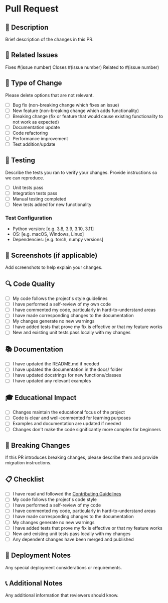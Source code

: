 # Pull Request

## 📝 Description

Brief description of the changes in this PR.

## 🔗 Related Issues

Fixes #(issue number)
Closes #(issue number)
Related to #(issue number)

## 🎯 Type of Change

Please delete options that are not relevant.

- [ ] Bug fix (non-breaking change which fixes an issue)
- [ ] New feature (non-breaking change which adds functionality)
- [ ] Breaking change (fix or feature that would cause existing functionality to not work as expected)
- [ ] Documentation update
- [ ] Code refactoring
- [ ] Performance improvement
- [ ] Test addition/update

## 🧪 Testing

Describe the tests you ran to verify your changes. Provide instructions so we can reproduce.

- [ ] Unit tests pass
- [ ] Integration tests pass
- [ ] Manual testing completed
- [ ] New tests added for new functionality

### Test Configuration

- Python version: [e.g. 3.8, 3.9, 3.10, 3.11]
- OS: [e.g. macOS, Windows, Linux]
- Dependencies: [e.g. torch, numpy versions]

## 📸 Screenshots (if applicable)

Add screenshots to help explain your changes.

## 🔍 Code Quality

- [ ] My code follows the project's style guidelines
- [ ] I have performed a self-review of my own code
- [ ] I have commented my code, particularly in hard-to-understand areas
- [ ] I have made corresponding changes to the documentation
- [ ] My changes generate no new warnings
- [ ] I have added tests that prove my fix is effective or that my feature works
- [ ] New and existing unit tests pass locally with my changes

## 📚 Documentation

- [ ] I have updated the README.md if needed
- [ ] I have updated the documentation in the docs/ folder
- [ ] I have updated docstrings for new functions/classes
- [ ] I have updated any relevant examples

## 🎓 Educational Impact

- [ ] Changes maintain the educational focus of the project
- [ ] Code is clear and well-commented for learning purposes
- [ ] Examples and documentation are updated if needed
- [ ] Changes don't make the code significantly more complex for beginners

## 🔄 Breaking Changes

If this PR introduces breaking changes, please describe them and provide migration instructions.

## 📋 Checklist

- [ ] I have read and followed the [Contributing Guidelines](CONTRIBUTING.md)
- [ ] My code follows the project's code style
- [ ] I have performed a self-review of my code
- [ ] I have commented my code, particularly in hard-to-understand areas
- [ ] I have made corresponding changes to the documentation
- [ ] My changes generate no new warnings
- [ ] I have added tests that prove my fix is effective or that my feature works
- [ ] New and existing unit tests pass locally with my changes
- [ ] Any dependent changes have been merged and published

## 🚀 Deployment Notes

Any special deployment considerations or requirements.

## 📞 Additional Notes

Any additional information that reviewers should know.

